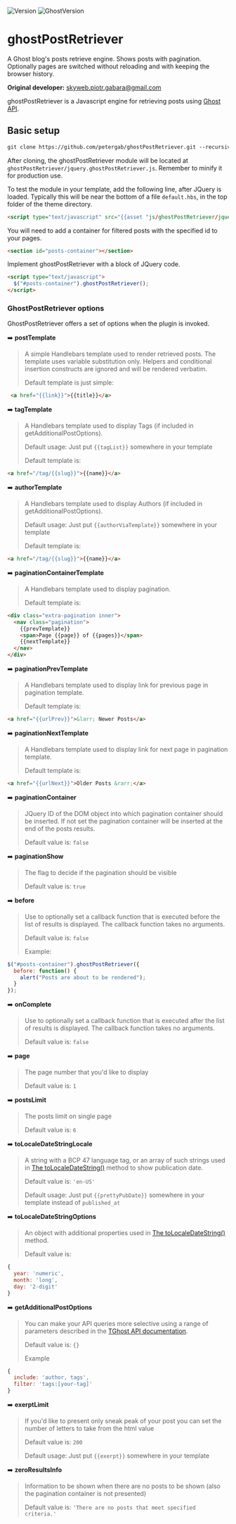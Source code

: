 ![Version](https://img.shields.io/badge/Version-1.1-brightgreen.svg)
![GhostVersion](https://img.shields.io/badge/GhostVersion-0.11.7-red.svg)

# ghostPostRetriever
A Ghost blog's posts retrieve engine. Shows posts with pagination. Optionally pages are switched without reloading and with keeping the browser history.


**Original developer:** [skyweb.piotr.gabara@gmail.com](mailto:skyweb.piotr.gabara@gmail.com)

ghostPostRetriever is a Javascript engine for retrieving posts using [Ghost API](https://api.ghost.org/v0.1/docs).

## Basic setup

```txt
git clone https://github.com/petergab/ghostPostRetriever.git --recursive
```

After cloning, the ghostPostRetriever module will be located at `ghostPostRetriever/jquery.ghostPostRetriever.js`. Remember to minify it for production use.

To test the module in your template, add the following line, after JQuery is loaded. Typically this will be near the bottom of a file `default.hbs`, in the top folder of the theme directory.

```html
<script type="text/javascript" src="{{asset "js/ghostPostRetriever/jquery.ghostPostRetriever.js"}}"></script>
```

You will need to add a container for filtered posts with the specified id to your pages.

```html
<section id="posts-container"></section>
```

Implement ghostPostRetriever with a block of JQuery code.

```html
<script type="text/javascript">
  $("#posts-container").ghostPostRetriever();
</script>
```


### GhostPostRetriever options

GhostPostRetriever offers a set of options when the plugin is invoked.

:arrow_right: **postTemplate**
> A simple Handlebars template used to render retrieved posts. The template uses variable substitution only. Helpers and conditional insertion constructs are ignored and will be rendered verbatim.
>
> Default template is just simple:
```html
 <a href="{{link}}">{{title}}</a>
```

:arrow_right: **tagTemplate**
> A Handlebars template used to display Tags (if included in getAdditionalPostOptions).
>
> Default usage: Just put ``{{tagList}}`` somewhere in your template
>
> Default template is:
```html
<a href="/tag/{{slug}}">{{name}}</a>
```

:arrow_right: **authorTemplate**
> A Handlebars template used to display Authors (if included in getAdditionalPostOptions).
>
> Default usage: Just put ``{{authorViaTemplate}}`` somewhere in your template
>
> Default template is:
```html
<a href="/tag/{{slug}}">{{name}}</a>
```

:arrow_right: **paginationContainerTemplate**
> A Handlebars template used to display pagination.
>
> Default template is:
```html
<div class="extra-pagination inner">
  <nav class="pagination">
    {{prevTemplate}}
    <span>Page {{page}} of {{pages}}</span>
    {{nextTemplate}}
  </nav>
</div>
```

:arrow_right: **paginationPrevTemplate**
> A Handlebars template used to display link for previous page in pagination template.
>
> Default template is:
```html
<a href="{{urlPrev}}">&larr; Newer Posts</a>
```

:arrow_right: **paginationNextTemplate**
> A Handlebars template used to display link for next page in pagination template.
>
> Default template is:
```html
<a href="{{urlNext}}">Older Posts &rarr;</a>
```

:arrow_right: **paginationContainer**
> JQuery ID of the DOM object into which pagination container should be inserted. If not set the pagination container will be inserted at the end of the posts results.
>
> Default value is: ``false``

:arrow_right: **paginationShow**
> The flag to decide if the pagination should be visible
>
> Default value is: ``true``

:arrow_right: **before**
> Use to optionally set a callback function that is executed before the list of results is displayed. The callback function takes no arguments.
>
> Default value is: ``false``
>
> Example:
```javascript
$("#posts-container").ghostPostRetriever({
  before: function() {
    alert("Posts are about to be rendered");
  }
});
```

:arrow_right: **onComplete**
> Use to optionally set a callback function that is executed after the list of results is displayed. The callback function takes no arguments.
>
> Default value is: ``false``

:arrow_right: **page**
> The page number that you'd like to display
>
> Default value is: ``1``

:arrow_right: **postsLimit**
> The posts limit on single page
>
> Default value is: ``6``

:arrow_right: **toLocaleDateStringLocale**
> A string with a BCP 47 language tag, or an array of such strings used in [The toLocaleDateString()](https://developer.mozilla.org/en-US/docs/Web/JavaScript/Reference/Global_Objects/Date/toLocaleDateString) method to show publication date.
>
> Default value is: ``'en-US'``
>
> Default usage: Just put ``{{prettyPubDate}}`` somewhere in your template instead of ``published_at``

:arrow_right: **toLocaleDateStringOptions**
> An object with additional properties used in [The toLocaleDateString()](https://developer.mozilla.org/en-US/docs/Web/JavaScript/Reference/Global_Objects/Date/toLocaleDateString) method.
>
> Default value is:
```javascript
{
  year: 'numeric',
  month: 'long',
  day: '2-digit'
}
```

:arrow_right: **getAdditionalPostOptions**
> You can make your API queries more selective using a range of parameters described in the [TGhost API documentation](https://api.ghost.org/docs/parameters).
>
> Default value is: ``{}``
>
> Example
```javascript
{
  include: 'author, tags',
  filter: 'tags:[your-tag]'
}
```

:arrow_right: **exerptLimit**
> If you'd like to present only sneak peak of your post you can set the number of letters to take from the html value
>
> Default value is: ``200``
>
> Default usage: Just put ``{{exerpt}}`` somewhere in your template

:arrow_right: **zeroResultsInfo**
> Information to be shown when there are no posts to be shown (also the pagination container is not presented)
>
> Default value is: ``'There are no posts that meet specified criteria.'``
